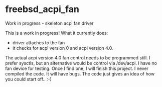 # freebsd_acpi_fan
Work in progress - skeleton acpi fan driver

This is a work in progress! What it currently does:

   - driver attaches to the fan
   - it checks for acpi version 0 and acpi version 4.0.

The actual acpi version 4.0 fan control needs to be programmed still.
I prefer sysctls, but an alternative would be control via /dev/acpi.
I have no fan device for testing. Once I find one, I will finish this project. I never compiled the code. It will have bugs.
The code just gives an idea of how you could start off.. :-)
